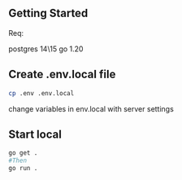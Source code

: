 ## Getting Started

Req:

postgres 14\15
go 1.20

## Create .env.local file

```bash
cp .env .env.local
```

change variables in env.local with server settings

## Start local

```bash
go get .
#Then
go run .
```
